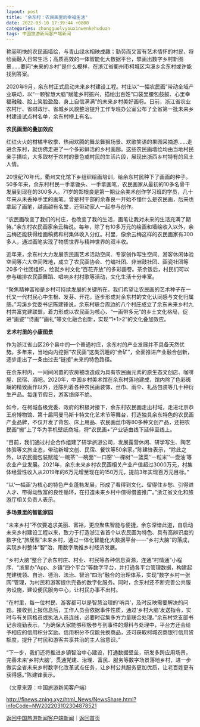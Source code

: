 ```yaml
---
layout: post
title: "余东村：农民画里的幸福生活"
date: 2022-03-10 17:39:44 +0800
categories: zhongguolvyouxinwenkehuduan
tags: 中国旅游新闻客户端新闻
---
```

<p>艳丽明快的农民画墙绘，与青山绿水相映成趣；勤劳而又富有艺术情怀的村民，将绘画融入日常生活；高质高效的一体智能化大数据平台，擘画出数字乡村新图景……要问“未来的乡村”是什么模样，在浙江省衢州市柯城区沟溪乡余东村或许能找到答案。</p>
 <p>2020年9月，余东村正式启动未来乡村建设工程。村庄以“一幅农民画”带动全域产业联动，以“一颗智慧大脑”赋能乡村振兴，描绘出百姓“口袋里腰包鼓鼓、心里幸福融融、脸上笑脸盈盈、身上自信满满”的未来乡村美好画卷。日前，浙江省农业农村厅、省财政厅、省城乡风貌整治提升工作专班办公室公布了全省第一批未来乡村建设试点村名单，余东村榜上有名。</p>
 <p><strong>农民画里的叠加效应</strong></p>
 <p>红红火火的柑橘丰收季、热闹欢腾的舞龙舞狮场景、欢歌笑语的果园采摘游……走进余东村，就仿佛走进了一个多彩鲜活的乡村画廊。这些农民画墙绘均由当地村民亲手描绘，大多取材于农村的景色或村民的生活片段，展现出浙西乡村特有的风土人情。</p>
 <p>20世纪70年代，衢州文化馆下乡组织绘画培训，给余东村民种下了画画的种子。50多年来，余东村村民一手拿锄头、一手拿画笔，农民画家从最初的10多名骨干发展到现在的300多人。71岁的郑根良是第一期业余美术创作学习班的学员，几十年来从未丢掉手里的画笔。曾是村干部的余春良一开始不懂什么是农民画，后来也拿起了画笔，越画越有名堂，还带动家人一起参与创作。</p>
 <p>“农民画改变了我们的村庄，也改变了我的生活，画笔让我对未来的生活充满了期待。”余东村农民画家余云梅说。每年，除了有10多万元的绘画和墙绘收入以外，余云梅还能获得绘画稿费和村集体收入分红。村里，像余云梅这样的农民画家有300多人，通过画笔实现了物质世界与精神世界的双丰收。</p>
 <p>近年来，余东村大力发展农民画艺术活动空间、专家创作写生空间、游客休闲体验空间等六大空间阵地，成立了农民画协会、竹编社团、非洲鼓社团、画瓷社团等20多个社团组织，绘就乡村文化“百花齐放”的多彩画卷。茶余饭后，村民们可以参与编排农民画舞蹈、唱响乡村村歌等活动，文化生活十分丰富。</p>
 <p>“聚焦精神富裕是乡村可持续发展的关键所在。我们希望让农民画的艺术种子在一代又一代村民心中生根、发芽、开花，逐步形成对余东村的文化认同感与文化归属感。”沟溪乡党委书记陈建锋说，余东村联合周边的八个村庄成立了余东未来乡村九村共富党建联盟，着力形成以农民画为核心、“一画带多元”的乡土文化格局，促进“画瓷”“诗画”“画礼”等文化融合创新，实现“1+1>2”的文化叠加效应。</p>
 <p><strong>艺术村里的小康图景</strong></p>
 <p>作为浙江省山区26个县中的一个普通村庄，余东村的产业发展并不具备天然优势。多年来，当地向内挖掘“农民画”这类沉睡的“金矿”，全面推进产业融合创新，逐步走出了一条由过去“链接”未来的特色路径。</p>
 <p>在余东村内，一间间闲置的农房被改造成为具有农民画元素的原生态文创店、咖啡屋、民宿、酒吧。2020年，中国乡村美术馆在余东村落地建成，馆内除了色彩斑斓的精致画作以外，还陈列着各种农民画装饰、丝巾、雨伞、礼品包装等几十种衍生产品。每逢节假日，游客络绎不绝。</p>
 <p>如今，在柯城各级党委、政府的积极对接下，余东村农民画走出村域，走进北京恭王府博物馆、第十届阿曼马斯卡特文化艺术节等舞台，打造独具余东特色的农民画产业品牌，不仅开发了背包、床上用品、农民画丝巾等80多种文创产品，还把农民画“搬”上了华为手机壁纸商城，将“农民画+”产业链由线下延伸至线上。</p>
 <p>“目前，我们通过村企合作组建了研学旅游公司，发展露营休闲、研学写生、陶艺体验等文旅业态，带动新增文创、民宿、餐饮等50余家。”陈建锋表示，“除此之外，以农民画包装赋能‘一碗茶’‘一碗面’‘一口窑’‘一棵树’‘一篮菜’‘一粒米’‘一壶油’等农业产业发展。2021年，余东未来乡村农民画相关产业产值超过3000万元，村集体经营性收入从2019年的6万元增至现在的150万元，提前3年实现百万元目标。”</p>
 <p>“以‘一幅画’为核心的特色产业蓬勃发展，形成了看得到文化、留得住乡愁、引得进人才、带得动致富的良性循环，在打造未来乡村中值得借鉴推广。”浙江省文化和旅游厅相关负责人表示。</p>
 <p><strong>多场景里的智能家园</strong></p>
 <p>“未来乡村”不仅要追求美丽、富裕，更应聚焦智能与便捷，余东深谙此道，自启动未来乡村建设工程以来，致力于打造浙江省首个以农民画为特色、具有高辨识度的数字化“旅居型”未来乡村，通过一体化智能化大数据平台——“乡村大脑”的落成，实现乡村整体“智”治，用数字助推乡村经济发展。</p>
 <p>“乡村大脑”整合了余东村庄、村业、村民等各种信息资源，连通“村情通”小程序、“浙里办”App、乡镇“四个平台”等数字平台，并打通各平台管理数据，构建起党建统领、自治、德治、法治、智治“四治”融合的治理体系，实现“数字乡村一张网”管理，为村民和游客提供完备的数字化服务。同时，余东村还不断完善公共服务设施，建设便民服务中心，让村民办事不出村。</p>
 <p>“在村里，每一位村民、游客都可以是智慧治理的‘哨兵’，及时反映需要解决的问题。接收到上报信息后，工作人员会依据事件性质，通过‘乡村大脑’发送指令，实时与有关网格员或执法人员连线，必要时召集多方力量联合处理。”余东村党支部书记余晓勤表示，“为确保大家能够积极参与到事件的爆料与处理中，平台方还会给予相应的信用积分奖励。信用积分不仅能兑换商品，还可获取柯城农商银行信用贷额度，提升了村民和游客共享共治的主人翁意识。”</p>
 <p>“下一步，我们还将推进乡镇智治中心建设，打通数据壁垒，研发多跨应用场景，完善未来‘乡村大脑’，贯通党建、治理、富民、服务等数字场景落地乡村，进一步做实全省未来乡村数字化改革试点任务，让乡村公共服务更加优质，让老百姓更有获得感。”陈建锋表示。</p><p class="em_media">（文章来源：中国旅游新闻客户端）</p>

<http://finews.zning.xyz/html_News/NewsShare.html?infoCode=NW202203102304878521>

[返回中国旅游新闻客户端新闻](//finews.withounder.com/category/zhongguolvyouxinwenkehuduan.html)｜[返回首页](//finews.withounder.com/)